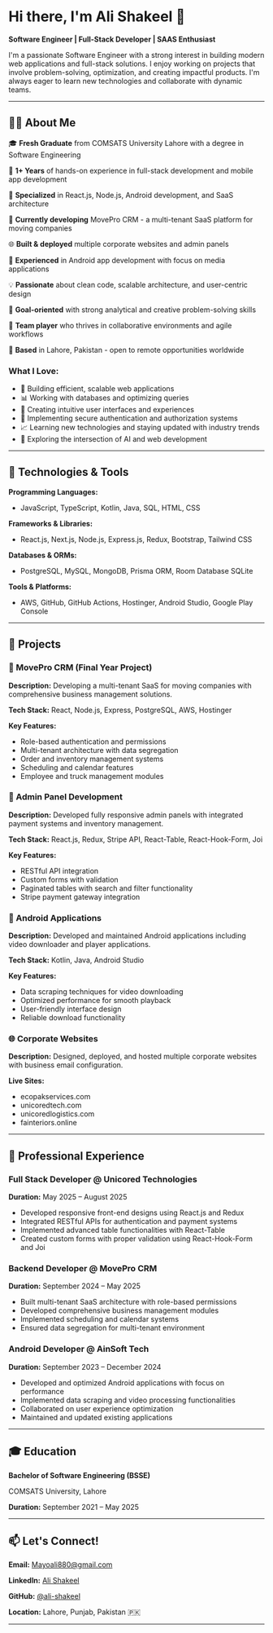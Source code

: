 # Hi there, I'm Ali Shakeel 👋

**Software Engineer | Full-Stack Developer | SAAS Enthusiast**

I'm a passionate Software Engineer with a strong interest in building modern web applications and full-stack solutions. I enjoy working on projects that involve problem-solving, optimization, and creating impactful products. I'm always eager to learn new technologies and collaborate with dynamic teams.

---

## 👨‍💻 About Me

🎓 **Fresh Graduate** from COMSATS University Lahore with a degree in Software Engineering

💼 **1+ Years** of hands-on experience in full-stack development and mobile app development

🌟 **Specialized** in React.js, Node.js, Android development, and SaaS architecture

🚀 **Currently developing** MovePro CRM - a multi-tenant SaaS platform for moving companies

🌐 **Built & deployed** multiple corporate websites and admin panels

📱 **Experienced** in Android app development with focus on media applications

💡 **Passionate** about clean code, scalable architecture, and user-centric design

🎯 **Goal-oriented** with strong analytical and creative problem-solving skills

🤝 **Team player** who thrives in collaborative environments and agile workflows

📍 **Based** in Lahore, Pakistan - open to remote opportunities worldwide

### What I Love:

- 🔧 Building efficient, scalable web applications
- 📊 Working with databases and optimizing queries
- 🎨 Creating intuitive user interfaces and experiences
- 🔐 Implementing secure authentication and authorization systems
- 📈 Learning new technologies and staying updated with industry trends
- 🤖 Exploring the intersection of AI and web development

---

## 🚀 Technologies & Tools

**Programming Languages:**
- JavaScript, TypeScript, Kotlin, Java, SQL, HTML, CSS

**Frameworks & Libraries:**
- React.js, Next.js, Node.js, Express.js, Redux, Bootstrap, Tailwind CSS

**Databases & ORMs:**
- PostgreSQL, MySQL, MongoDB, Prisma ORM, Room Database SQLite

**Tools & Platforms:**
- AWS, GitHub, GitHub Actions, Hostinger, Android Studio, Google Play Console

---

## 🔧 Projects

### 📱 MovePro CRM (Final Year Project)

**Description:** Developing a multi-tenant SaaS for moving companies with comprehensive business management solutions.

**Tech Stack:** React, Node.js, Express, PostgreSQL, AWS, Hostinger

**Key Features:**
- Role-based authentication and permissions
- Multi-tenant architecture with data segregation
- Order and inventory management systems
- Scheduling and calendar features
- Employee and truck management modules

### 🛒 Admin Panel Development

**Description:** Developed fully responsive admin panels with integrated payment systems and inventory management.

**Tech Stack:** React.js, Redux, Stripe API, React-Table, React-Hook-Form, Joi

**Key Features:**
- RESTful API integration
- Custom forms with validation
- Paginated tables with search and filter functionality
- Stripe payment gateway integration

### 📱 Android Applications

**Description:** Developed and maintained Android applications including video downloader and player applications.

**Tech Stack:** Kotlin, Java, Android Studio

**Key Features:**
- Data scraping techniques for video downloading
- Optimized performance for smooth playback
- User-friendly interface design
- Reliable download functionality

### 🌐 Corporate Websites

**Description:** Designed, deployed, and hosted multiple corporate websites with business email configuration.

**Live Sites:**
- ecopakservices.com
- unicoredtech.com
- unicoredlogistics.com
- fainteriors.online

---

## 💼 Professional Experience

### Full Stack Developer @ Unicored Technologies
**Duration:** May 2025 – August 2025

- Developed responsive front-end designs using React.js and Redux
- Integrated RESTful APIs for authentication and payment systems
- Implemented advanced table functionalities with React-Table
- Created custom forms with proper validation using React-Hook-Form and Joi

### Backend Developer @ MovePro CRM
**Duration:** September 2024 – May 2025

- Built multi-tenant SaaS architecture with role-based permissions
- Developed comprehensive business management modules
- Implemented scheduling and calendar systems
- Ensured data segregation for multi-tenant environment

### Android Developer @ AinSoft Tech
**Duration:** September 2023 – December 2024

- Developed and optimized Android applications with focus on performance
- Implemented data scraping and video processing functionalities
- Collaborated on user experience optimization
- Maintained and updated existing applications

---

## 🎓 Education

**Bachelor of Software Engineering (BSSE)**

COMSATS University, Lahore

**Duration:** September 2021 – May 2025

---

## 📫 Let's Connect!

**Email:** [Mayoali880@gmail.com](mailto:Mayoali880@gmail.com)

**LinkedIn:** [Ali Shakeel](https://linkedin.com/in/ali-shakeel)

**GitHub:** [@ali-shakeel](https://github.com/ali-shakeel)

**Location:** Lahore, Punjab, Pakistan 🇵🇰

---

